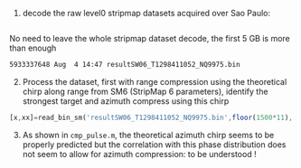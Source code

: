 1. decode the raw level0 stripmap datasets acquired over Sao Paulo:

```../read_file ./S1A_S6_RAW__0SDV_20210226T214354_20210226T214424_036766_045287_FD68.SAFE/s1a-s6-raw-s-vv-20210226t214354-20210226t214424-036766-045287.dat > output.txt
```

No need to leave the whole stripmap dataset decode, the first 5 GB is more than
enough
```bash
5933337648 Aug  4 14:47 resultSW06_T1298411052_NQ9975.bin
```

2. Process the dataset, first with range compression using the theoretical chirp
along range from SM6 (StripMap 6 parameters), identify the strongest target 
and azimuth compress using this chirp
```Octave
[x,xx]=read_bin_sm('resultSW06_T1298411052_NQ9975.bin',floor(1500*11), 19950);
```

3. As shown in ``cmp_pulse.m``, the theoretical azimuth chirp seems to be 
properly predicted but the correlation with this phase distribution does not
seem to allow for azimuth compression: to be understood !
